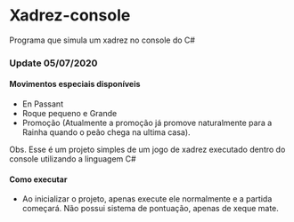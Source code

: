 # Xadrez-console

Programa que simula um xadrez no console do C#

### Update 05/07/2020
 
 #### Movimentos especiais disponíveis 
 * En Passant
 * Roque pequeno e Grande
 * Promoção (Atualmente a promoção já promove naturalmente para a Rainha quando o peão chega na ultima casa).

Obs. Esse é um projeto simples de um jogo de xadrez executado dentro do console utilizando a linguagem C#

#### Como executar

- Ao inicializar o projeto, apenas execute ele normalmente e a partida começará. Não possui sistema de pontuação, apenas de xeque mate.


